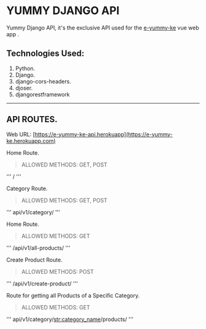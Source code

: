 # YUMMY DJANGO API

Yummy Django API, it's the exclusive API used for the [e-yummy-ke](https://e-yummy-ke.web.app) vue web app .

## Technologies Used:
1. Python.
2. Django.
3. django-cors-headers.
4. djoser.
5. djangorestframework

----------

## API ROUTES.

Web URL: [https://e-yummy-ke-api.herokuapp](https://e-yummy-ke.herokuapp.com)

Home Route.
> ALLOWED METHODS: GET, POST

'''
/
'''

Category Route.
> ALLOWED METHODS: GET, POST

'''
api/v1/category/
'''

Home Route.
> ALLOWED METHODS: GET

'''
/api/v1/all-products/
'''

Create Product Route.
> ALLOWED METHODS: POST

'''
/api/v1/create-product/
'''

Route for getting all Products of a Specific Category.
> ALLOWED METHODS: GET

'''
api/v1/category/<str:category_name>/products/
'''
